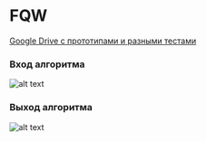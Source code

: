 # FQW

[Google Drive с прототипами и разными тестами](https://drive.google.com/drive/u/0/folders/16i7_nCmUm6NzKEgRxWrl7qzZeKYqrHz4)

### Вход алгоритма
![alt text](https://github.com/YuriyKortev/FQW/blob/main/images/sample2.png)

### Выход алгоритма
![alt text](https://github.com/YuriyKortev/FQW/blob/main/images/truth.png)
